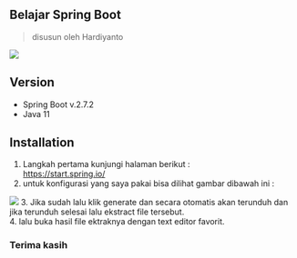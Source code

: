 ## Belajar Spring Boot
> disusun oleh Hardiyanto

<img src="https://github.com/dwiHard/spring-boot/blob/main/spring-boot-seeklogo.com.svg">

## Version
* Spring Boot v.2.7.2<br>
* Java 11

## Installation
1. Langkah pertama kunjungi halaman berikut : <br>
https://start.spring.io/<br>
2. untuk konfigurasi yang saya pakai bisa dilihat gambar dibawah ini :<br>
<img src="https://github.com/dwiHard/spring-boot/blob/main/Screenshot_2022-08-15_09-43-02.png">
3. Jika sudah lalu klik generate dan secara otomatis akan terunduh dan jika terunduh selesai lalu ekstract file tersebut.<br>
4. lalu buka hasil file ektraknya dengan text editor favorit.

### Terima kasih
